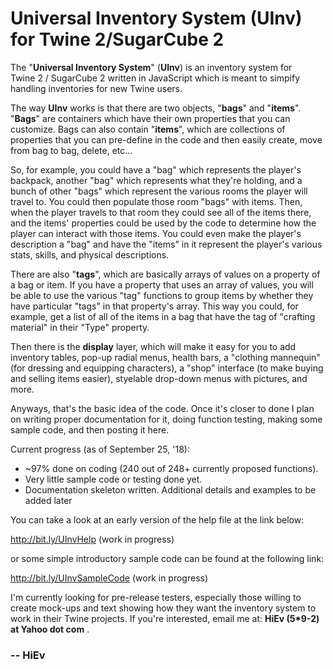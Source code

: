 # Universal Inventory System (UInv) for Twine&nbsp;2/SugarCube&nbsp;2

The "**Universal Inventory System**" (**UInv**) is an inventory system for Twine&nbsp;2 / SugarCube&nbsp;2 written in JavaScript which is meant to simpify handling inventories for new Twine users.

The way **UInv** works is that there are two objects, "**bags**" and "**items**".  "**Bags**" are containers which have their own properties that you can customize.  Bags can also contain "**items**", which are collections of properties that you can pre-define in the code and then easily create, move from bag to bag, delete, etc...

So, for example, you could have a "bag" which represents the player's backpack, another "bag" which represents what they're holding, and a bunch of other "bags" which represent the various rooms the player will travel to.  You could then populate those room "bags" with items.  Then, when the player travels to that room they could see all of the items there, and the items' properties could be used by the code to determine how the player can interact with those items.  You could even make the player's description a "bag" and have the "items" in it represent the player's various stats, skills, and physical descriptions.

There are also "**tags**", which are basically arrays of values on a property of a bag or item. If you have a property that uses an array of values, you will be able to use the various "tag" functions to group items by whether they have particular "tags" in that property's array. This way you could, for example, get a list of all of the items in a bag that have the tag of "crafting material" in their "Type" property.

Then there is the **display** layer, which will make it easy for you to add inventory tables, pop-up radial menus, health bars, a "clothing mannequin" (for dressing and equipping characters), a "shop" interface (to make buying and selling items easier), styelable drop-down menus with pictures, and more.

Anyways, that's the basic idea of the code.  Once it's closer to done I plan on writing proper documentation for it, doing function testing, making some sample code, and then posting it here.

Current progress (as of September 25, '18):
 - ~97% done on coding (240 out of 248+ currently proposed functions).
 - Very little sample code or testing done yet.
 - Documentation skeleton written.  Additional details and examples to be added later

You can take a look at an early version of the help file at the link below:

http://bit.ly/UInvHelp  (work in progress)

or some simple introductory sample code can be found at the following link:

http://bit.ly/UInvSampleCode  (work in progress)

I'm currently looking for pre-release testers, especially those willing to create mock-ups and text showing how they want the inventory system to work in their Twine projects.  If you're interested, email me at: **HiEv (5\*9-2) at Yahoo dot com** .

### -- HiEv
